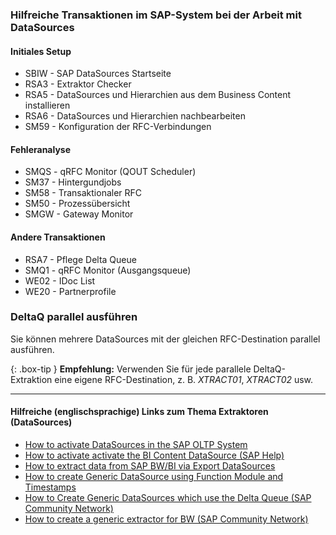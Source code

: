 ### Hilfreiche Transaktionen im SAP-System bei der Arbeit mit DataSources


#### Initiales Setup
* SBIW - SAP DataSources Startseite
* RSA3 - Extraktor Checker 
* RSA5 - DataSources und Hierarchien aus dem Business Content installieren  
* RSA6 - DataSources und Hierarchien nachbearbeiten 
* SM59 - Konfiguration der RFC-Verbindungen 


#### Fehleranalyse
* SMQS - qRFC Monitor (QOUT Scheduler)
* SM37 - Hintergundjobs
* SM58 - Transaktionaler RFC
* SM50 - Prozessübersicht
* SMGW - Gateway Monitor


#### Andere Transaktionen
* RSA7 - Pflege Delta Queue
* SMQ1 - qRFC Monitor (Ausgangsqueue)
* WE02 - IDoc List
* WE20 - Partnerprofile

### DeltaQ parallel ausführen
Sie können mehrere DataSources mit der gleichen RFC-Destination parallel ausführen.

{: .box-tip }
**Empfehlung:** Verwenden Sie für jede parallele DeltaQ-Extraktion eine eigene RFC-Destination, z. B. *XTRACT01*, *XTRACT02* usw.

****
#### Hilfreiche (englischsprachige) Links zum Thema Extraktoren (DataSources)

- [How to activate DataSources in the SAP OLTP System](https://kb.theobald-software.com/sap/activating-datasource-in-the-SAP-OLTP-System)
- [How to activate activate the BI Content DataSource (SAP Help)](https://help.sap.com/saphelp_scm70/helpdata/ru/d8/8f5738f988d439e10000009b38f842/content.htm?no_cache=true)
- [How to extract data from SAP BW/BI via Export DataSources](https://kb.theobald-software.com/xtract-is/extracting-data-from-sap-bw-bi-via-export-data-sources-with-xtract-is)
- [How to create Generic DataSource using Function Module and Timestamps](https://kb.theobald-software.com/sap/create-generic-datasource-using-function-module-and-timestamps)
- [How to Create Generic DataSources which use the Delta Queue (SAP Community Network)](https://www.sdn.sap.com/irj/sdn/go/portal/prtroot/docs/library/uuid/d3219af2-0c01-0010-71ac-dbb4356cf4bf)
- [How to create a generic extractor for BW (SAP Community Network)](http://www.sdn.sap.com/irj/scn/go/portal/prtroot/docs/library/uuid/a0f46157-e1c4-2910-27aa-e3f4a9c8df33?QuickLink=index&overridelayout=true)


